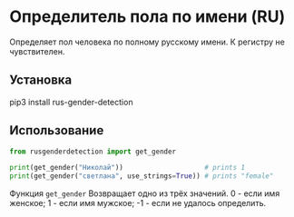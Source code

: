 # Определитель пола по имени (RU)

Определяет пол человека по полному русскому имени. К регистру не чувствителен.

##  Установка

pip3 install rus-gender-detection

## Использование

```python
from rusgenderdetection import get_gender

print(get_gender("Николай"))                    # prints 1
print(get_gender("светлана", use_strings=True)) # prints "female" 
```

Функция `get_gender` Возвращает одно из трёх значений.
0 - если имя женское;
1 - если имя мужское;
-1 - если не удалось определить.
